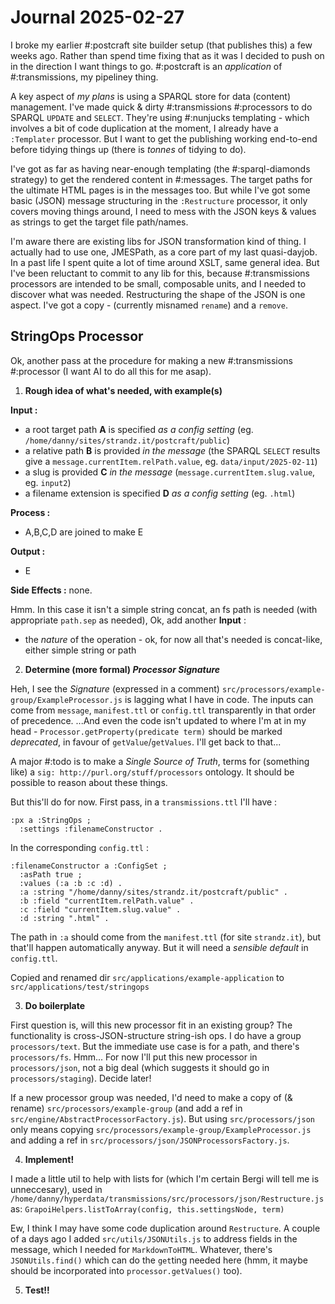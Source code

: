 # Journal 2025-02-27

I broke my earlier #:postcraft site builder setup (that publishes this) a few weeks ago. Rather than spend time fixing that as it was I decided to push on in the direction I want things to go. #:postcraft is an *application* of #:transmissions, my pipeliney thing.

A key aspect of *my plans* is using a SPARQL store for data (content) management. I've made quick & dirty #:transmissions #:processors to do SPARQL `UPDATE` and `SELECT`. They're using #:nunjucks templating - which involves a bit of code duplication at the moment, I already have a `:Templater` processor. But I want to get the publishing working end-to-end before tidying things up (there is *tonnes* of tidying to do).

I've got as far as having near-enough templating (the #:sparql-diamonds strategy) to get the rendered content in #:messages. The target paths for the ultimate HTML pages is in the messages too. But while I've got some basic (JSON) message structuring in the `:Restructure` processor, it only covers moving things around, I need to mess with the JSON keys & values as strings to get the target file path/names.

I'm aware there are existing libs for JSON transformation kind of thing. I actually had to use one, JMESPath, as a core part of my last quasi-dayjob. In a past life I spent quite a lot of time around XSLT, same general idea. But I've been reluctant to commit to any lib for this, because #:transmissions processors are intended to be small, composable units, and I needed to discover what was needed. Restructuring the shape of the JSON is one aspect. I've got a copy - (currently misnamed `rename`) and a `remove`.        

## StringOps Processor

Ok, another pass at the procedure for making a new #:transmissions #:processor (I want AI to do all this for me asap).

1. **Rough idea of what's needed, with example(s)**

**Input :**
* a root target path **A** is specified *as a config setting* (eg. `/home/danny/sites/strandz.it/postcraft/public`)
* a relative path **B** is provided *in the message* (the SPARQL `SELECT` results give a `message.currentItem.relPath.value`, eg. `data/input/2025-02-11`)
* a slug is provided **C** *in the message* (`message.currentItem.slug.value`, eg. `input2`)
* a filename extension is specified **D**  *as a config setting* (eg. `.html`)

**Process :**
* A,B,C,D are joined to make E

**Output :**
* E

**Side Effects :** none.

Hmm. In this case it isn't a simple string concat, an fs path is needed (with appropriate `path.sep` as needed), Ok, add another **Input** :

* the *nature* of the operation - ok, for now all that's needed is concat-like, either simple string or path  

2. __Determine (more formal) *Processor Signature*__

Heh, I see the *Signature* (expressed in a comment) `src/processors/example-group/ExampleProcessor.js` is lagging what I have in code. The inputs can come from `message`, `manifest.ttl` or `config.ttl` transparently in that order of precedence. ...And even the code isn't updated to where I'm at in my head - `Processor.getProperty(predicate term)` should be marked *deprecated*, in favour of `getValue`/`getValues`. I'll get back to that...

A major #:todo is to make a *Single Source of Truth*, terms for (something like) a `sig: http://purl.org/stuff/processors`  ontology. It should be possible to reason about these things.

But this'll do for now. First pass, in a `transmissions.ttl` I'll have :

```turtle
:px a :StringOps ;
  :settings :filenameConstructor .
```

In the corresponding `config.ttl` :

```turtle
:filenameConstructor a :ConfigSet ;
  :asPath true ;
  :values (:a :b :c :d) .
  :a :string "/home/danny/sites/strandz.it/postcraft/public" .
  :b :field "currentItem.relPath.value" .
  :c :field "currentItem.slug.value" .
  :d :string ".html" .
```

The path in `:a` should come from the `manifest.ttl` (for site `strandz.it`), but that'll happen automatically anyway. But it will need a *sensible default* in `config.ttl`.

Copied and renamed dir `src/applications/example-application` to `src/applications/test/stringops`

3. **Do boilerplate**

First question is, will this new processor fit in an existing group?
The functionality is cross-JSON-structure string-ish ops. I do have a group `processors/text`. But the immediate use case is for a path, and there's `processors/fs`. Hmm... For now I'll put this new processor in `processors/json`, not a big deal (which suggests it should go in `processors/staging`). Decide later!

If a new processor group was needed, I'd need to make a copy of (& rename) `src/processors/example-group` (and add a ref in `src/engine/AbstractProcessorFactory.js`). But using `src/processors/json` only means copying `src/processors/example-group/ExampleProcessor.js` and adding a ref in `src/processors/json/JSONProcessorsFactory.js`.

4. **Implement!**

I made a little util to help with lists for (which I'm certain Bergi will tell me is unneccesary), used in `/home/danny/hyperdata/transmissions/src/processors/json/Restructure.js` as:
`GrapoiHelpers.listToArray(config, this.settingsNode, term)`

Ew, I think I may have some code duplication around `Restructure`. A couple of a days ago I added
`src/utils/JSONUtils.js` to address fields in the message, which I needed for `MarkdownToHTML`. Whatever, there's `JSONUtils.find()` which can do the `get`ting needed here (hmm, it maybe should be incorporated into `processor.getValues()` too).

5. **Test!!**
